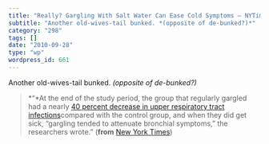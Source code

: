 ```yaml
---
title: "Really? Gargling With Salt Water Can Ease Cold Symptoms – NYTimes.com"
subtitle: "Another old-wives-tail bunked. *(opposite of de-bunked?)*"
category: "298"
tags: []
date: "2010-09-28"
type: "wp"
wordpress_id: 661
---
```

Another old-wives-tail bunked. *(opposite of de-bunked?)*
> *“*At the end of the study period, the group that regularly gargled had a nearly [40 percent decrease in upper respiratory tract infections](http://www.ncbi.nlm.nih.gov/pubmed/16242593)compared with the control group, and when they did get sick, “gargling tended to attenuate bronchial symptoms,” the researchers wrote.” (**from** [New York Times](http://www.nytimes.com/2010/09/28/health/28real.html?_r=6))